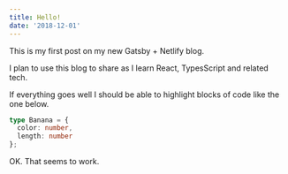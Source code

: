 ```yaml
---
title: Hello!
date: '2018-12-01'
---
```


This is my first post on my new Gatsby + Netlify blog.

I plan to use this blog to share as I learn React, TypesScript and related tech.

If everything goes well I should be able to highlight blocks of code like the one below.

```typescript
type Banana = {
  color: number,
  length: number
};
```

OK. That seems to work.